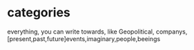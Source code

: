 # categories
everything, you can write towards, like Geopolitical, companys, [present,past,future]events,imaginary,people,beeings

